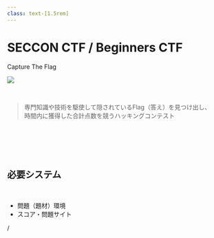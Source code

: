 ```yaml
---
class: text-[1.5rem]
---
```


# SECCON CTF / Beginners CTF
Capture The Flag

<img
  src="/seccon_logo.png"
  class="absolute w-1/5 top-10 right-12"
/>

<br />

<blockquote class="!text-2xl">
  専門知識や技術を駆使して隠されているFlag（答え）を見つけ出し、<br />時間内に獲得した合計点数を競うハッキングコンテスト
</blockquote>

<br />
<br />
<br />
<br />

## 必要システム

<br />

- 問題（題材）環境
- スコア・問題サイト

<div
  class="absolute bottom-[1rem] right-[1rem] text-[1rem]"
>
  <SlideCurrentNo /> / <SlidesTotal />
</div>

<!--
Note
-->